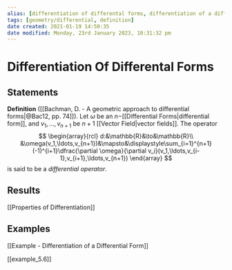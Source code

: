 ```yaml
---
alias: [differentiation of differental forms, differentiation of a differental form]
tags: [geometry/differential, definition]
date created: 2021-01-19 14:50:35
date modified: Monday, 23rd January 2023, 10:31:32 pm
---
```


# Differentiation Of Differental Forms

## Statements

**Definition** ([[Bachman, D. - A geometric approach to differential forms|@Bac12, pp. 74]]). Let $\omega$ be an $n-$[[Differential Forms|differential form]], and $v_1,\ldots,v_{n+1}$ be $n+1$ [[Vector Field|vector fields]]. The operator
 $$
 \begin{array}{rcl}
 d:&\mathbb{R}&\to&\mathbb{R}\\
 &\omega(v_1,\ldots,v_{n+1})&\mapsto&\displaystyle\sum_{i=1}^{n+1}(-1)^{i+1}\dfrac{\partial \omega}{\partial v_i}(v_1,\ldots,v_{i-1},v_{i+1},\ldots,v_{n+1})
 \end{array}
$$
is said to be a *differential operator*.

## Results

[[Properties of Differentiation]]

## Examples

[[Example - Differentiation of a Differential Form]]

[[example_5.6]]